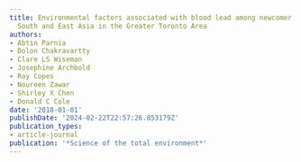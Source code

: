 ```yaml
---
title: Environmental factors associated with blood lead among newcomer women from
  South and East Asia in the Greater Toronto Area
authors:
- Abtin Parnia
- Dolon Chakravartty
- Clare LS Wiseman
- Josephine Archbold
- Ray Copes
- Noureen Zawar
- Shirley X Chen
- Donald C Cole
date: '2018-01-01'
publishDate: '2024-02-22T22:57:26.853179Z'
publication_types:
- article-journal
publication: '*Science of the total environment*'
---
```

